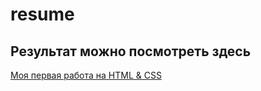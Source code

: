 # resume
## Результат можно посмотреть здесь
[Моя первая работа на HTML & CSS](https://damirmur.github.io/resume/)
